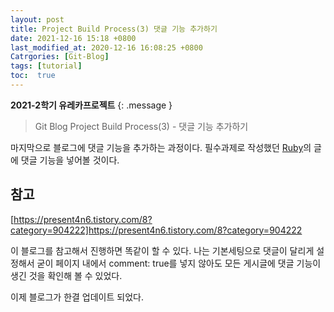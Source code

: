 ```yaml
---
layout: post
title: Project Build Process(3) 댓글 기능 추가하기
date: 2021-12-16 15:18 +0800
last_modified_at: 2020-12-16 16:08:25 +0800
Catrgories: [Git-Blog]
tags: [tutorial]
toc:  true
---
```

**2021-2학기 유레카프로젝트**
{: .message }


>Git Blog Project Build Process(3) - 댓글 기능 추가하기


마지막으로 블로그에 댓글 기능을 추가하는 과정이다. 필수과제로 작성했던 [Ruby](https://hyeyun01.github.io/2021/12/15/Ruby/)의 글에 댓글 기능을 넣어볼 것이다.


## 참고
[https://present4n6.tistory.com/8?category=904222]https://present4n6.tistory.com/8?category=904222

이 블로그를 참고해서 진행하면 똑같이 할 수 있다.
나는 기본세팅으로 댓글이 달리게 설정해서 굳이 페이지 내에서 comment: true를 넣지 않아도 모든 게시글에 댓글 기능이 생긴 것을 확인해 볼 수 있었다.

이제 블로그가 한결 업데이트 되었다.